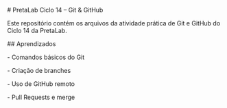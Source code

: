 \# PretaLab Ciclo 14 – Git \& GitHub



Este repositório contém os arquivos da atividade prática de Git e GitHub do Ciclo 14 da PretaLab.



\## Aprendizados

\- Comandos básicos do Git

\- Criação de branches

\- Uso de GitHub remoto

\- Pull Requests e merge



